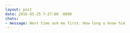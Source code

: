 ```yaml
---
layout: post
date: 2016-05-25 7:27:00 -0800
chats:
- message: Next time ask me first. How long u know him
---
```

